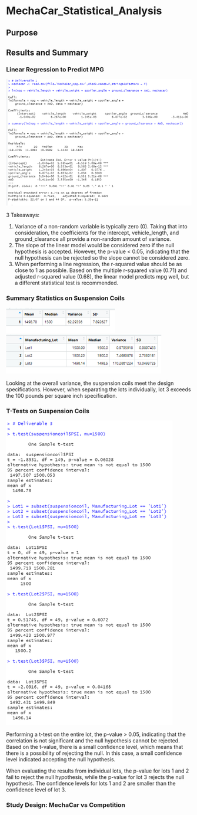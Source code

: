 # MechaCar_Statistical_Analysis

## Purpose

## Results and Summary

### Linear Regression to Predict MPG
![Resources/Deliverable1](Resources/Deliverable1.png)

3 Takeaways:
1. Variance of a non-random variable is typically zero (0). Taking that into consideration, the coefficients for the intercept, vehicle_length, and ground_clearance all provide a non-random amount of variance.
2. The slope of the linear model would be considered zero if the null hypothesis is accepted. However, the p-value < 0.05, indicating that the null hypothesis can be rejected so the slope cannot be considered zero.
3. When performing a line regression, the r-squared value should be as close to 1 as possible. Based on the multiple r-squared value (0.71) and adjusted r-squared value (0.68), the linear model predicts mpg well, but a different statistical test is recommended. 

### Summary Statistics on Suspension Coils
![Resources/total_summary](Resources/total_summary.png)
![Resources/lot_summary](Resources/lot_summary.png)

Looking at the overall variance, the suspension coils meet the design specifications. However, when separating the lots individually, lot 3 exceeds the 100 pounds per square inch specification.

### T-Tests on Suspension Coils
![Resources/Deliverable3](Resources/Deliverable3.png)

Performing a t-test on the entire lot, the p-value > 0.05, indicating that the correlation is not significant and the null hypothesis cannot be rejected. Based on the t-value, there is a small confidence level, which means that there is a possibility of rejecting the null. In this case, a small confidence level indicated accepting the null hypothesis.

When evaluating the results from individual lots, the p-value for lots 1 and 2 fail to reject the null hypothesis, while the p-value for lot 3 rejects the null hypothesis. The confidence levels for lots 1 and 2 are smaller than the confidence level of lot 3.


### Study Design: MechaCar vs Competition
